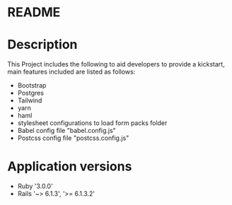 # README

# Description

This Project includes the following to aid developers to provide a kickstart, main features included are listed as follows:

* Bootstrap
* Postgres
* Tailwind 
* yarn
* haml
* stylesheet configurations to load form packs folder
* Babel config file "babel.config.js"
* Postcss config file "postcss.config.js"

# Application versions

* Ruby  '3.0.0' 
* Rails '~> 6.1.3', '>= 6.1.3.2'
